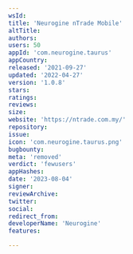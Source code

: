 ```yaml
---
wsId: 
title: 'Neurogine nTrade Mobile'
altTitle: 
authors: 
users: 50
appId: 'com.neurogine.taurus'
appCountry: 
released: '2021-09-27'
updated: '2022-04-27'
version: '1.0.8'
stars: 
ratings: 
reviews: 
size: 
website: 'https://ntrade.com.my/'
repository: 
issue: 
icon: 'com.neurogine.taurus.png'
bugbounty: 
meta: 'removed'
verdict: 'fewusers'
appHashes: 
date: '2023-08-04'
signer: 
reviewArchive: 
twitter: 
social: 
redirect_from: 
developerName: 'Neurogine'
features: 

---
```


